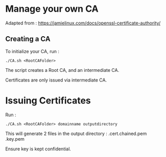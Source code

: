 # Manage your own CA

Adapted from : https://jamielinux.com/docs/openssl-certificate-authority/

## Creating a CA

To initialize your CA, run :

```Shell
./CA.sh <RootCAFolder>
```

The script creates a Root CA, and an intermediate CA.

Certificates are only issued via intermediate CA.

# Issuing Certificates

Run :

```Shell
./CA.sh <RootCAFolder> domainname outputdirectory

```

This will generate 2 files in the output directory :
<domainname>.cert.chained.pem
<domainname>.key.pem

Ensure key is kept confidential.

